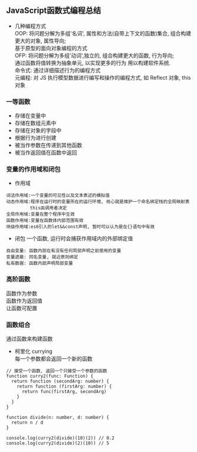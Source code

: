 ## JavaScript函数式编程总结
- 几种编程方式  
OOP: 将问题分解为多组'名词', 属性和方法(自带上下文的函数)集合, 组合构建更大的对象, 属性导向;  
     基于原型的面向对象编程的方式    
OFP: 将问题分解为多组'动词',独立的, 组合构建更大的函数, 行为导向;  
     通过函数将值转换为抽象单元, 以实现更多的行为 用以构建软件系统.  
命令式: 通过详细描述行为的编程方式  
元编程: 对 JS 执行模型数据进行编写和操作的编程方式, 如 Reflect 对象, this对象  

### 一等函数
- 存储在变量中
- 存储在数组元素中
- 存储在对象的字段中
- 根据行为进行创建
- 被当作参数在传递到其他函数
- 被当作返回值在函数中返回

### 变量的作用域和闭包
- 作用域
```
词法作用域:一个变量的可见性以及文本表述的模拟值  
动态作用域:程序在运行时的变量所在的运行环境, 核心就是维护一个命名绑定栈的全局映射表
         this由调用者决定  
全局作用域:变量在整个程序中生效  
函数作用域:变量在函数体内部范围有效  
块级作用域:es6引入的let&&const声明, 暂时可以认为是在{}语句中有效  
```
- 闭包
一个函数, 运行时会捕获作用域内的外部绑定值
```
自由变量: 函数内部在有没有任何局部声明之前使用的变量
变量遮蔽: 同名变量, 就近原则绑定
私有数据: 函数内部声明局部变量
```

### 高阶函数
函数作为参数  
函数作为返回值  
让函数可配置  

### 函数组合
通过函数来构建函数  
- 柯里化 currying  
每一个参数都会返回一个新的函数  
```
// 接受一个函数, 返回一个只接受一个参数的函数
function curry2(func: Function) {
  return function (secondArg: number) {
    return function (firstArg: number) {
      return func(firstArg, secondArg)
    }
  }
}

function divide(n: number, d: number) {
  return n / d
}

console.log(curry2(divide)(10)(2)) // 0.2
console.log(curry2(divide)(2)(10)) // 5
```


